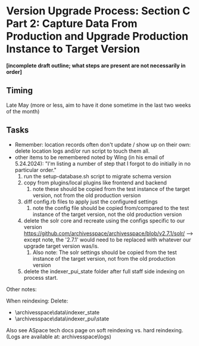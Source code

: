 # Version Upgrade Process: Section C Part 2: Capture Data From Production and Upgrade Production Instance to Target Version

**[incomplete draft outline; what steps are present are not necessarily in order]**

## Timing

Late May (more or less, aim to have it done sometime in the last two weeks of the month)

## Tasks

- Remember: location records often don't update / show up on their own: delete location logs and/or run script to touch them all.
- other items to be remembered noted by Wing (in his email of 5.24.2024):
  "I'm listing a number of step that I forgot to do initially in no particular order."
  1. run the setup-database.sh script to migrate schema version
  2. copy from plugins/local plugins like frontend and backend
     1. note these should be copied from the test instance of the target version, not from the old production version
  3. diff config.rb files to apply just the configured settings
     1. note the config file should be copied from/compared to the test instance of the target version, not the old production version
  4. delete the solr core and recreate using the configs specific to our version https://github.com/archivesspace/archivesspace/blob/v2.7.1/solr/ --> except note, the '2.7.1' would need to be replaced with whatever our upgrade target version was/is.
     1. Also note: The solr settings should be copied from the test instance of the target version, not from the old production version
  5. delete the indexer_pui_state folder after full staff side indexing on process start.

Other notes:

When reindexing: Delete:

- \archivesspace\data\indexer_state
- \archivesspace\data\indexer_pui\state

Also see ASpace tech docs page on soft reindexing vs. hard reindexing.  (Logs are available at: archivesspace\logs\)
